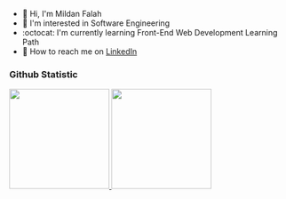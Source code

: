 - :wave: Hi, I'm Mildan Falah
- :japanese_goblin: I'm interested in Software Engineering
- :octocat: I'm currently learning Front-End Web Development Learning Path
- :japanese_ogre: How to reach me on 
<a href="https://www.linkedin.com/in/mildan-falah/" target="_blank">LinkedIn</a>

### Github Statistic
<p align="left">
<a href="https://github.com/mildanfalah">
  <img height="180em" src="https://github-readme-stats-eight-theta.vercel.app/api?username=mildanfalah&show_icons=true&theme=midnight-purple&include_all_commits=true&count_private=true"/>
  <img height="180em" src="https://github-readme-stats-eight-theta.vercel.app/api/top-langs/?username=mildanfalah&layout=compact&langs_count=8&theme=midnight-purple"/>
</a>
</p>

<!--
**mildanfalah/mildanfalah** is a ✨ _special_ ✨ repository because its `README.md` (this file) appears on your GitHub profile.

Here are some ideas to get you started:

- 🔭 I’m currently working on ...
- 🌱 I’m currently learning ...
- 👯 I’m looking to collaborate on ...
- 🤔 I’m looking for help with ...
- 💬 Ask me about ...
- 📫 How to reach me: ...
- 😄 Pronouns: ...
- ⚡ Fun fact: ...
-->
